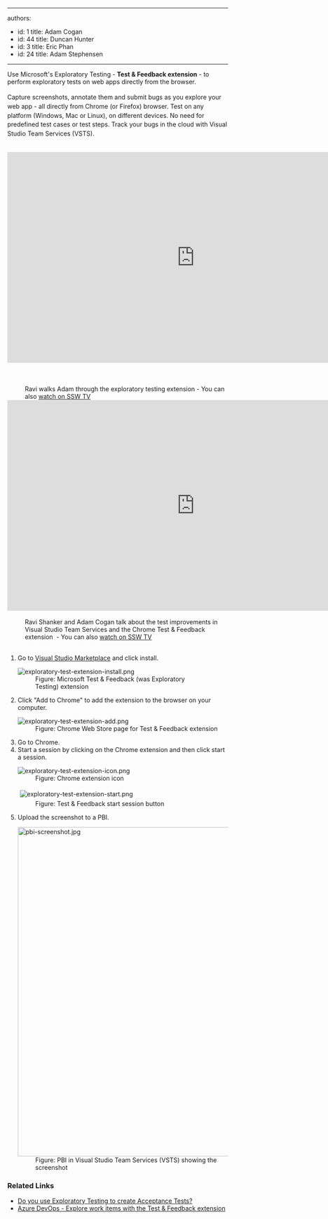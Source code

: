 

---
authors:
  - id: 1
    title: Adam Cogan
  - id: 44
    title: Duncan Hunter
  - id: 3
    title: Eric Phan
  - id: 24
    title: Adam Stephensen
---




<span class='intro'> ​Use Microsoft's Exploratory Testing - <b>Test &amp; Feedback&#160;extension</b> - to perform exploratory tests on web apps directly from the browser.<br><br><span style="line-height&#58;20.8px;"> Capture screenshots, annotate them&#160;and submit bugs as you explore your web app - all directly from&#160;Chrome (or Firefox) browser. Test on any platform (Windows, Mac or Linux), on different devices. No need for predefined test cases or test steps. Track your bugs in the cloud with Visual Studio Team Services (VSTS).</span><br> </span>

<div> ​​ 
   <div class="ms-rtestate-read ms-rte-embedcode ms-rte-embedil ms-rtestate-notify s4-wpActive"> 
      <iframe width="853" height="480" src="https&#58;//www.youtube.com/embed/J_fmWxl1zUQ?rel=0" frameborder="0"></iframe>&#160;</div> 
   <span style="color&#58;#555555;font-size&#58;0.9rem;font-weight&#58;bold;line-height&#58;2.1rem;"> 
      <br></span></div><dd class="ssw15-rteElement-FigureNormal"> Ravi walks Adam through the&#160;exploratory testing extension - You can also 
   <a href="http&#58;//tv.ssw.com/6664/exploratory-testing-extension-for-visual-studio-adam-cogans-interview-with-ravi-shanker" target="_blank">watch on SSW TV</a>​<br></dd><div><div class="ms-rtestate-read ms-rte-embedcode ms-rte-embedil ms-rtestate-notify"> 
      <iframe width="853" height="480" src="https&#58;//www.youtube.com/embed/G5tTF0sjyTg?rel=0" frameborder="0"></iframe>&#160;</div><dd class="ssw15-rteElement-FigureNormal"> Ravi Shanker and Adam Cogan talk about the test improvements in Visual Studio Team Services and the Chrome Test &amp; Feedback​ extension&#160; - You can also 
      <a href="https&#58;//tv.ssw.com/6873/vs-test-feedback-chrome-extension-with-product-owner-ravi-shanker-microsoft-seattle-2017" target="_blank">watch on SSW TV</a>​<br></dd></div><div>
   <strong><br></strong></div><ol><li>Go to&#160;<a href="https&#58;//marketplace.visualstudio.com/items?itemName=ms.vss-exploratorytesting-web">Visual Studio Marketplace</a> and click install. 
      <dl class="image"><dt> 
            <img src="/PublishingImages/exploratory-test-extension-install.png" alt="exploratory-test-extension-install.png" /> 
            <br> 
         </dt><dd>Figure&#58;&#160;Microsoft Test &amp; Feedback ​(was Exploratory Testing)&#160;extension&#160;</dd></dl></li><li>Click &quot;Add to Chrome&quot; to add the extension to the browser on your computer. 
      <dl class="image"><dt> 
            <img src="/PublishingImages/exploratory-test-extension-add.png" alt="exploratory-test-extension-add.png" /> 
         </dt><dd> Figure&#58;&#160;Chrome Web Store page for Test &amp; Feedback&#160;extension</dd></dl></li><li>Go to Chrome.</li><li>Start a session&#160;by clicking on the Chrome extension and then click start a session. 
      <dl class="image"><dt> 
            <img src="/PublishingImages/exploratory-test-extension-icon.png" alt="exploratory-test-extension-icon.png" style="margin&#58;0px;" /> 
         </dt><dd>Figure&#58; Chrome extension icon</dd></dl><dl class="image"><dt> 
            <img src="/PublishingImages/exploratory-test-extension-start.png" alt="exploratory-test-extension-start.png" style="margin&#58;5px;" />
            <br>
         </dt><dd>Figure&#58; Test &amp; Feedback start session button</dd></dl></li><li>Upload the screenshot to a PBI.
      <p></p><dl class="image"><dt> 
            <img src="/PublishingImages/pbi-screenshot.jpg" alt="pbi-screenshot.jpg" style="width&#58;750px;" /> 
         </dt><dd>Figure&#58; PBI in Visual Studio Team Services (VSTS)&#160;showing the screenshot<br></dd></dl></li></ol><h3>​Related Links<br></h3><ul><li><a href="/_layouts/15/FIXUPREDIRECT.ASPX?WebId=3dfc0e07-e23a-4cbb-aac2-e778b71166a2&amp;TermSetId=07da3ddf-0924-4cd2-a6d4-a4809ae20160&amp;TermId=eaa11776-38b4-4178-87ec-2e9aabe3f76e">Do you use Exploratory Testing to create Acceptance Tests?​</a><br></li><li><a href="https&#58;//docs.microsoft.com/en-us/azure/devops/test/explore-workitems-exploratory-testing">Azure DevOps -&#160;Explore work items with the Test &amp; Feedback extension​</a>​<br></li></ul>



